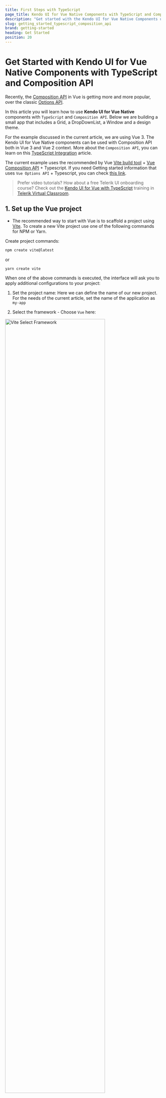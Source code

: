 ```yaml
---
title: First Steps with TypeScript
page_title: Kendo UI for Vue Native Components with TypeScript and Composition API Introduction - Kendo UI for Vue Docs & Demos
description: "Get started with the Kendo UI for Vue Native Components using Typescript, Vite and Composition API."
slug: getting_started_typescript_composition_api
brand: getting-started
heading: Get Started
position: 20
---
```


# Get Started with Kendo UI for Vue Native Components with TypeScript and Composition API

Recently, the [Composition API](https://vuejs.org/guide/introduction.html#composition-api) in Vue is getting more and more popular, over the classic [Options API](https://vuejs.org/guide/introduction.html#options-api). 

In this article you will learn how to use **Kendo UI for Vue Native** components with `TypeScript` and `Composition API`. Below we are building a small app that includes a Grid, a DropDownList, a Window and a design theme.

For the example discussed in the current article, we are using Vue 3. The Kendo UI for Vue Native components can be used with Composition API both in Vue 3 and Vue 2 context. More about the `Composition API`, you can learn on this [TypeScript Integration](slug:overview_typescript_integation) article. 

The current example uses the recommended by Vue [Vite build tool](https://vitejs.dev/) + [Vue Composition API](https://vuejs.org/guide/introduction.html#composition-api) + Typescript. If you need Getting started information that uses `Vue Options API` + Typescript, you can check [this link](slug:getting_started_typescript_options_api).

> Prefer video tutorials? How about a free Telerik UI onboarding course? Check out the [Kendo UI for Vue with TypeScript](https://learn.telerik.com/learn/course/internal/view/elearning/45/kendo-ui-for-vue-with-typescript) training in [Telerik Virtual Classroom](https://learn.telerik.com/learn).

## 1. Set up the Vue project
* The recommended way to start with Vue is to scaffold a project using [Vite](https://vuejs.org/guide/scaling-up/tooling.html#vite). To create a new Vite project use one of the following commands for NPM or Yarn.

Create project commands:

```sh
npm create vite@latest
```
or
```sh
yarn create vite
```

When one of the above commands is executed, the interface will ask you to apply additional configurations to your project:
1. Set the project name: 
Here we can define the name of our new project. For the needs of the current article, set the name of the application as `my-app`

2. Select the framework - Choose `Vue` here:
<img src="./images/vite-select-framework.png" alt="Vite Select Framework" style="width: 80%" />

3. Select the framework variant - Choose `Typescript` to build a Vite project with Vue and Typescript.
<img src="./images/vite-select-framework-variant-typescript.png" alt="Vite Select Framework Variant" style="width: 80%" />

When you are ready with the above steps, to run the newly created project do the following commands:
```
  cd my-app
  npm install
  npm run dev
```

## 2. Prepare the Generated Project

> By default, the Vite scaffolding generates a template for Vue project that uses the [Composition API](https://vuejs.org/guide/introduction.html#composition-api) available in the framework. If you use the [Vue Options API](https://vuejs.org/guide/introduction.html#options-api),a getting started article with it + Typescript can be found on [this link](slug:getting_started_typescript_options_api). 

Before you start playing with Kendo UI for Vue, let’s clean up the sample app a bit. Here is a list of suggested edits:
* In the `src/components` folder, delete the `HelloWorld.vue` file
* In the src/App.vue file:
	* Remove the import of the HelloWorld component

	```js
	import HelloWorld from './components/HelloWorld.vue'
	```
	* Remove the following code from the template definition:

	```html
  <div>
    <a href="https://vitejs.dev" target="_blank">
      <img src="/vite.svg" class="logo" alt="Vite logo" />
    </a>
    <a href="https://vuejs.org/" target="_blank">
      <img src="./assets/vue.svg" class="logo vue" alt="Vue logo" />
    </a>
  </div>
  <HelloWorld msg="Vite + Vue" />
	```

  * Remove the following CSS styles
  ```css
  .logo {
    height: 6em;
    padding: 1.5em;
    will-change: filter;
  }
  .logo:hover {
    filter: drop-shadow(0 0 2em #646cffaa);
  }
  .logo.vue:hover {
    filter: drop-shadow(0 0 2em #42b883aa);
  }
  ``` 

Now, when we are ready with the blank Vue project, we can continue the development of our sample application. 

## 3. Add Application Data

Add dummy data needed by the components. Create folder `appdata` in the `src` folder. Add the following files to the `appdata` folder.

* Add a `src/appdata/categories.ts` file and copy the content from [this GitHub file](https://github.com/telerik/kendo-vue/blob/master/getting-started-typescript-composition-api/src/appdata/categories.ts).
* Add a `src/appdata/products.ts` file and copy the content from [this GitHub file](https://github.com/telerik/kendo-vue/blob/master/getting-started-typescript-composition-api/src/appdata/products.ts).

## 4. Import Kendo UI for Vue components

Kendo UI for Vue is distributed as multiple NPM packages, scoped to `@progress`. For example, the name of the `Grid` package is `@progress/kendo-vue-grid`.

Kendo UI for Vue is a rich suite of many modular components. For our dashboard example, we’ll use three of these components: The Grid, the DropDownList and the Window.

Let’s add the mentioned components’ packages and their dependencies:
```sh
npm install --save @progress/kendo-vue-grid @progress/kendo-data-query @progress/kendo-vue-inputs @progress/kendo-vue-intl @progress/kendo-vue-dropdowns @progress/kendo-vue-dateinputs @progress/kendo-drawing @progress/kendo-vue-data-tools @progress/kendo-vue-animation @progress/kendo-licensing @progress/kendo-svg-icons @progress/kendo-vue-indicators
```
or
```sh
yarn add @progress/kendo-vue-grid @progress/kendo-data-query @progress/kendo-vue-inputs @progress/kendo-vue-intl @progress/kendo-vue-dropdowns @progress/kendo-vue-dateinputs @progress/kendo-drawing @progress/kendo-vue-data-tools @progress/kendo-vue-animation @progress/kendo-licensing @progress/kendo-svg-icons @progress/kendo-vue-indicators
```
With the above, we not only add the packages of the `Grid` and `DropDownList` but also add another important package – `kendo-data-query`. It contains useful functions for client-side data operations.

To install the Window component run the following:
```sh
npm install --save @progress/kendo-vue-dialogs @progress/kendo-licensing @progress/kendo-svg-icons
```
or
```sh
yarn add @progress/kendo-vue-dialogs @progress/kendo-licensing @progress/kendo-svg-icons
```
## 5. Import the Kendo UI for Vue CSS styles

Kendo UI for Vue includes four gorgeous themes, which are all available as separate NPM packages. The available theme packages are [@progress/kendo-theme-default](https://www.npmjs.com/package/@progress/kendo-theme-default), [@progress/kendo-theme-bootstrap](https://www.npmjs.com/package/@progress/kendo-theme-bootstrap), [@progress/kendo-theme-material](https://www.npmjs.com/package/@progress/kendo-theme-material) and [@progress/kendo-theme-fluent](https://www.npmjs.com/package/@progress/kendo-theme-fluent).

Let’s take the Default theme and install it just like we did with the component packages:
```sh
npm install --save @progress/kendo-theme-default
```
or

```sh
yarn add --save @progress/kendo-theme-default
```

Import the CSS files from the package in the `src/main.ts` file. If needed, any additional custom styles can be added in the `<styles>` tag of the `src/App.vue` file.

Here is what we should add:
```js
import '@progress/kendo-theme-default/dist/all.css';
```

## 6. Add a Kendo UI for Vue DropDownList
Now that you have everything set up and ready to go, let’s begin using the Kendo UI for Vue components, starting with the [DropDownList](slug:overview_dropdownlist) component.
Before we continue, the first thing we should do is to import the already installed DropDownList component into the `src/App.vue` file and the `appdata/categories.ts` file using the following code:
```js
import { DropDownList } from '@progress/kendo-vue-dropdowns';
import { categories } from './appdata/categories';
```
Add the DropDownList component with the following code:
```js
export default defineComponent({
  components: {
    'dropdownlist': DropDownList,
  },
//..............
```

After importing the component, use the code below to bind a DropDownList to a list of categories.
```html
<dropdownlist
    :data-items="categories"
    :data-item-key="'CategoryID'"
    :text-field="'CategoryName'"
    >
</dropdownlist>
```
The data-items property of the DropDownList points to an array of objects or primitive values. In this case, you’re using an array of objects, and therefore specify both `data-item-key` and `text-field` properties.

You can also use the `default-item` property to display a hint for the users when no item is selected. The default item should have a field that matches the `text-field` name.

To show a little more of the DropDownList in action, update the `src/App.vue` file to use the below code.
```html
<template>
  <div id="app">
    <h1>Hello Kendo UI for Vue!</h1>
    <p>
      <dropdownlist
        :data-items="categories"
        :data-item-key="'CategoryID'"
        :text-field="'CategoryName'"
        :default-item="defaultItems"
        @change="handleDropDownChange"
      ></dropdownlist>&nbsp; Selected category ID:
      <strong>{{ dropdownlistCategory }}</strong>
    </p>
  </div>
</template>

<script lang="ts">
import { ref, defineComponent } from 'vue';
import { categoriesData } from './appdata/categories';
import { DropDownList, DropDownListChangeEvent } from '@progress/kendo-vue-dropdowns';

export default defineComponent({
  components: {
    dropdownlist: DropDownList,
  },
  setup() {
    const categories = categoriesData;
    const defaultItems = { CategoryID: null, CategoryName: "Product categories" };
    const dropdownlistCategory = ref(null);
    const handleDropDownChange = (e: DropDownListChangeEvent) => {
      dropdownlistCategory.value = e.target.value.CategoryID;
    };

    return {
      categories, defaultItems, handleDropDownChange, dropdownlistCategory
    }
  }

})
</script>
```
The above code additionally renders the ID of the selected category next to the `DropDownList`. You do this by defining a `dropdownlistCategory` field in the data options and implementing an [onChange](slug:api_dropdowns_dropdownlistchangeevent) handler to set it.

> In the definition on the `handleDropDownChange` method, you will see the `DropDownListChangeEvent` type defined for the event handler. This type should be defined when we work with TypeScript. The type is exported in the `@progress/kendo-vue-dropdowns` package and to use it we have to update the import definition as follows:
```html
import { DropDownList, DropDownListChangeEvent } from '@progress/kendo-vue-dropdowns';
```
> With the things added above, you can already test the Native DropDownList component. If you need a basic test of the `Kendo UI for Vue Native` suite, you can stop here or continue further with the more complex scenario where the [Grid](slug:overview_grid) and [Window](slug:overview_window) components are used.  

## 7. Add a Kendo UI for Vue Data Grid

Now that you’ve seen what a basic Kendo UI for Vue component looks like, let’s next implement something more complex with the Kendo UI for Vue Data Grid.

The [Kendo UI for Vue Data Grid](slug:overview_grid) provides 100+ ready-to-use features, covering everything from paging, sorting, filtering, editing and grouping, to row and column virtualization and Excel export.
In this section you’ll try out several of these features, but let’s start by seeing a simple Grid in action.

Import the `Grid` component, the `process` package and the products.ts file to the `src/App.vue file`.

```js
import { products } from './appdata/products';
import { process } from '@progress/kendo-data-query';
import { Grid } from '@progress/kendo-vue-grid';
```

Add the code below to create a Grid bound to your list of products. Add it right after the `<p>` that contains the DropDownList in the template inside the `src/App.vue` file.

```html
<grid
  :data-items="products"
  :columns="columns"
></grid>
```

Define the Grid component with the following code:
```js
import { defineComponent } from 'vue';
  components: {
    'dropdownlist': DropDownList,
    'grid': Grid,
  },
//..............
```

In the data options add the following lines:

```js
setup() {
    //..............
    const products = productsData;
    const columns = [
      { field: 'ProductName', title: 'Product Name' },
      { field: 'UnitPrice', title: 'Price' },
      { field: 'UnitsInStock', title: 'Units in Stock' },
      { field: 'Discontinued' }
    ] as GridColumnProps[];

    return {
      products, columns, ........
    }
}
```

> The above code uses the `GridColumnProps` type. This type should be defined when we work with TypeScript. The type is exported in the `@progress/kendo-vue-grid` package and to use it we have to update the import definition as follows:
```html
import { Grid, GridColumnProps } from '@progress/kendo-vue-grid';
```
More details about the **GridColumnProps** you can find on [its API page](slug:api_grid_gridcolumnprops).

When your browser refreshes, you’ll see your first Grid build with TypeScript! Pretty simple, but not quite real-world yet.

To fill out this example, let’s use the Grid APIs to add the list of features below. Read through the features, and then grab the updated App.vue code (below) to try the updated Grid for yourself.
* Add a height style to the Grid to activate [scrolling](slug:scrollmmodes_grid).
* Add user-friendly [column titles](slug:api_grid_gridcolumnprops#toc-title).
* [Format](slug:api_grid_gridcolumnprops#toc-format) the numbers in the Price column.
* Enable [paging](slug:paging_grid) and [sorting](slug:sorting_grid). This will require a few additions to the application code, explained below.
* Display the boolean values in the Discontinued column as checkboxes. For this purpose, we will [customize the table cell rendering](slug:custom_cells_grid) via the [cell property](slug:api_grid_gridcolumnprops#toc-cell) and a custom component.

Here is how we can implement the above functionality:
* Enable each data operation separately in the Grid declaration ( `:pageable="pageable"` and `:sortable="sortable"`). Add the following properties in the data option.

```js
setup() {
    //..............
    const pageable = ref(true);
    const sortable = ref(true);
    //..............

    return {
      pageable, sortable, ........
    }
}
```
* Configure data operation settings and the initial state of the Grid data. For example:
	* The initial [skip](slug:api_grid_gridprops#toc-skip) will be the first one.
	* The page [size (take)](slug:api_grid_gridprops#toc-take) will be 10.
	* The Grid will be [initially sorted](slug:api_grid_gridprops#toc-sort) by Product Name.
	* We will save all these settings in data properties and add them to the Grid using the below code:
```js
setup() {
    //..............
    const skip = ref<number | undefined>(0);
    const take = ref<number | undefined>(10);
    const sort = ref<SortDescriptor[] | undefined>([
      { field: "ProductName", dir: "asc" }
    ]);
    //..............

    return {
      skip, take, sort, ........
    }
}
```
> The above code uses the `SortDescriptor` type. This type should be defined when we work with TypeScript. The type is exported in the `@progress/kendo-data-query` package and to use it we have to update the import definition as follows:
```html
import { SortDescriptor } from '@progress/kendo-data-query';
```
More details about the **SortDescriptor** you can find on [its API page](slug:api_kendo-data-query_sortdescriptor).

* To display the correct Grid data, we will bind the Grid to the output of a function, rather than the `products` array directly. We will use the imported `process` function, which is part of the [kendo-data-query package](https://www.npmjs.com/package/@progress/kendo-data-query). The result of the function will be stored in the `dataResult` data property.
* Define a `dataStateChange` handler. It does two things:
	* Update the state of the `take`, `skip`, `filter` and `sort` data properties after each user interaction via the `createAppState` function.
	* After the data properties are updated, the second thing that the function does is to get a result from the `process` function and set it to the `dataResult` property. This will cause the Grid to refresh and display the expected data. To display the applied data changes, we have to change the `data-items` property of the Grid to `:data-items="dataResult"`.
* Define a template for the Discontinued field of the Grid. Add the following inside the grid tag in the template section of the `src/App.vue` file

```html
<template v-slot:discontinuedTemplate="{ props }">
	<td colspan="1">
		<input type="checkbox" :checked = props.dataItem.Discontinued disabled="disabled" />
	</td>
</template>
```

Edit the columns data property by adding the cell property for the Discontinued cell

```js
const columns = [
  { field: 'ProductName', title: 'Product Name' },
  { field: 'UnitPrice', title: 'Price' },
  { field: 'UnitsInStock', title: 'Units in Stock' },
  { field: 'Discontinued', cell: 'discontinuedTemplate' }
] as GridColumnProps[];
```

* Finally, we will add Grid [filtering](slug:filtering_grid) via the DropDownList. To do that, we will use the existing `handleDropDownChang`e function and add a filter descriptor to `gridDataState`. We also need to reset the page index (skip) to zero, as the number of data items and pages will decrease.

To try all discussed above features, copy the below code and paste it in the App.vue file of your project.
```html
<template>
  <div id="app">
    <h1>Hello Kendo UI for Vue!</h1>
    <p>
      <dropdownlist
        :data-items="categories"
        :data-item-key="'CategoryID'"
        :text-field="'CategoryName'"
        :default-item="defaultItems"
        @change="handleDropDownChange"
        @rowclick="rowClick"
      ></dropdownlist>&nbsp; Selected category ID:
      <strong>{{ dropdownlistCategory }}</strong>
    </p>

    <grid
      :data-items="dataResult"
      :pageable="pageable"
      :sortable="sortable"
      :sort="sort"
      :take="take"
      :skip="skip"
      :columns="columns"
      @datastatechange="dataStateChange"
      @rowclick="rowClick"
      :style="{ height: '400px' }"
    >
      <template v-slot:discontinuedTemplate="{ props }">
        <td :colspan="1">
          <input type="checkbox" :checked="props.dataItem.Discontinued" disabled="disabled" />
        </td>
      </template>
    </grid>

    <window v-if="windowVisible" :title="'Product Details'" @close="closeWindow" :height="250">
      <dl :style="{ 'text-align': 'left' }">
        <dt>Product Name</dt>
        <dd>{{ gridClickedRow.ProductName }}</dd>
        <dt>Product ID</dt>
        <dd>{{ gridClickedRow.ProductID }}</dd>
        <dt>Quantity per Unit</dt>
        <dd>{{ gridClickedRow.QuantityPerUnit }}</dd>
      </dl>
    </window>
  </div>
</template>

<script lang="ts">
import { ref, onMounted, defineComponent } from 'vue';
import { productsData } from './appdata/products';
import { categoriesData } from './appdata/categories';
import { process, DataResult, State, CompositeFilterDescriptor, SortDescriptor } from '@progress/kendo-data-query';
import { Grid, GridDataStateChangeEvent, GridRowClickEvent, GridColumnProps } from '@progress/kendo-vue-grid';
import { DropDownList, DropDownListChangeEvent } from '@progress/kendo-vue-dropdowns';

export default defineComponent({
  components: {
    dropdownlist: DropDownList,
    grid: Grid,
  },
  setup() {
    onMounted(() => {
      const dataState: State = {
        skip: skip.value,
        take: take.value,
        sort: sort.value,
      };
      dataResult.value = process(products, dataState);
    });

    const categories = categoriesData;
    const products = productsData;
    const defaultItems = { CategoryID: null, CategoryName: "Product categories" };
    const dropdownlistCategory = ref(null);
    const pageable = ref(true);
    const sortable = ref(true);
    const skip = ref<number | undefined>(0);
    const take = ref<number | undefined>(10);
    const sort = ref<SortDescriptor[] | undefined>([
      { field: "ProductName", dir: "asc" }
    ]);

    const filter = ref<CompositeFilterDescriptor>({logic: "and", filters: []});

    const columns = [
      { field: 'ProductName', title: 'Product Name' },
      { field: 'UnitPrice', title: 'Price' },
      { field: 'UnitsInStock', title: 'Units in Stock' },
      { field: 'Discontinued', cell: 'discontinuedTemplate' }
    ] as GridColumnProps[];

    const dataResult = ref<DataResult>({ data: [] as any, total: 0 });

    const handleDropDownChange = (e: DropDownListChangeEvent) => {
      dropdownlistCategory.value = e.target.value.CategoryID;
      if (e.target.value.CategoryID !== null) {
        filter.value = {
          logic: 'and',
          filters: [{ field: 'CategoryID', operator: 'eq', value: e.target.value.CategoryID }]
        }
        skip.value = 0
      } else {
        filter.value = {} as CompositeFilterDescriptor
        skip.value = 0
      };

      const event: GridDataStateChangeEvent = {
        data: {
          skip: skip.value,
          take: take.value,
          sort: sort.value,
          filter: filter.value
        }
      };
      dataStateChange(event);
    };

    const createAppState = (dataState: State) => {
      take.value = dataState.take;
      skip.value = dataState.skip;
      sort.value = dataState.sort;
    };

    const dataStateChange = (event: GridDataStateChangeEvent) => {
      createAppState(event.data);
      if (event.data.filter !== undefined && event.data.filter.logic) {
        dataResult.value = process(products, {
          skip: event.data.skip,
          take: event.data.take,
          sort: event.data.sort,
          filter: event.data.filter
        });
      } else {
        dataResult.value = process(products, {
          skip: event.data.skip,
          take: event.data.take,
          sort: event.data.sort,
        });
      }
    };

    return {
      dropdownlistCategory, categories, defaultItems,
      pageable, sortable, dataResult, columns,
      sort, take, skip, 
      dataStateChange, handleDropDownChange
    }
  }

})
</script>
```

> Above you will see the usage of the `GridDataStateChangeEvent`, `DataResult`, `State` and `CompositeFilterDescriptor` types. Each of these types is defined in different Kendo UI packages. Here are the import definitions that we need to use the discussed types:
```html
import { process, DataResult, State, CompositeFilterDescriptor, SortDescriptor } from '@progress/kendo-data-query';
import { Grid, GridDataStateChangeEvent, GridColumnProps } from '@progress/kendo-vue-grid';
```
More details about the different types you can find on the [Data Query API page](slug:api_kendo-data-query) and [this GridDataStateChangeEvent API](slug:api_grid_griddatastatechangeevent) documentation.

In this section you were able to add a robust grid to your application—complete with paging, filtering, and sorting. Not a bad accomplishment for a few minutes' worth of work!
Feel free to explore the [Kendo UI for Vue Data Grid documentation page](slug:overview_grid) to get a sense of just how many things the Grid can do.

## 8. Add a Kendo UI for Vue Window
The `products` array contains some fields which are not displayed in the Grid. In this section, you’ll use the Kendo UI for Vue Window to display those additional product details when users select a Grid row.

Here are the required steps.
First import the Window component:

```js
import { Window } from '@progress/kendo-vue-dialogs';

export default {
  components: {
    //..............
    'window': Window
  },
  //..............
```

Next, define new `windowVisible` and `gridClickedRow` data properties.
```js
setup() {
    //..............
    const gridClickedRow = ref({});
    const windowVisible = ref(false);
    //..............

    return {
      gridClickedRow, windowVisible ........
    }
}
```
Next, add a [row click handler](slug:api_grid_gridprops#toc-rowclick) to the Grid.
```html
<grid @rowclick="rowClick">
    //..............
</grid>
```
After that, add the `rowClick` function below, which will set the `windowVisible` flag to true, and assign the data item of the clicked row to the gridClickedRow property. You’ll use the data item values to render the Window's content.
```js
setup() {
    //..............
    const rowClick = (event: GridRowClickEvent) => {
      windowVisible.value = true;
      gridClickedRow.value = event.dataItem;
    };
    //..............

    return {
      rowClick, ........
    }
}
```
Next, add the following Window declaration. (Add it immediately after the Grid's definition in the template.) Notice how the Window will be rendered only if the `windowVisible` flag value is true.
```html
<window v-if="windowVisible" :title="'Product Details'" @close="closeWindow" :height="250">
  <dl style="{textAlign:left}">
    <dt>Product Name</dt>
    <dd>{{gridClickedRow.ProductName}}</dd>
    <dt>Product ID</dt>
    <dd>{{gridClickedRow.ProductID}}</dd>
    <dt>Quantity per Unit</dt>
    <dd>{{gridClickedRow.QuantityPerUnit}}</dd>
  </dl>
</window>
```
Finally, add the following Window [close handler](slug:api_dialogs_windowprops#toc-close), which will set the `windowVisible` flag to false when the user closes the Window.

```js
setup() {
    //..............
    const closeWindow = () => {
      windowVisible.value = false;
    }
    //..............

    return {
      closeWindow, ........
    }
}
```
With this code in place, try tapping on a row in the Grid. You should see a custom Window appear with additional product information.

Once again, note how simple this functionality was to implement. With Kendo UI for Vue, you get a collection of Vue components that are easy to drop in and solve hard problems—in this case, building a customizable cross-browser-friendly Window. That’s the power of Kendo UI for Vue!

You can learn more about the `Window component` and what it can do on the [Kendo UI for Vue Window documentation page](slug:overview_window).

## 9. Activate Your Trial or Commercial License
Kendo UI for Vue is a professionally developed library distributed under a [commercial license](https://www.telerik.com/purchase/license-agreement/kendo-ui). Starting from [version 2.0.0](https://www.telerik.com/kendo-vue-ui/components/changelogs/ui-for-vue/), using any of the UI components from the Kendo UI for Vue library requires either a commercial license key or an active trial license key.

Follow the instructions on the Kendo UI for Vue [My License page](slug:my_license_vue) to activate your license.
## 10. Get the Complete Source Code
Your Kendo UI for Vue Getting Started application is complete! You can download and run the complete sample application from the [kendo-vue-examples GitHub repository](https://github.com/telerik/kendo-vue/tree/master/getting-started-typescript-composition-api). 

Alternatively, run, fork and [experiment with the application directly in StackBlitz](https://stackblitz.com/edit/vite-qpxlff?file=src%2Fmain.ts). 

This article shows just a glimpse of what you can create with Kendo UI for Vue with TypeScript and Composition API. We hope we’ve managed to get you excited about becoming more a productive Vue developer and building complex UI in a short time through our professional UI library. We’re in it for the long run, so dive in!"

## Additional Resources

The resources in this section will help you get the most out of Kendo UI for Vue.

### ThemeBuilder

To take full control over the appearance of the Kendo UI for Vue components, you can create your own styles by using [ThemeBuilder](slug:themebuilder).

ThemeBuilder is a web application that enables you to create new themes and customize existing ones. Every change that you make is visualized almost instantly. Once you are done styling the Vue components, you can export a zip file with the styles for your theme and use them in your Vue app.

### UI Kits for Figma

Kendo UI for Vue comes with [four UI Kits for Figma](slug:ui_kits_figma): Material, Bootstrap, Fluent, and Kendo UI Default. They provide the designers of your application with a building block that matches the UI components available in the Kendo UI for Vue suite. Having matching building blocks guarantees the smooth implementation of the design.

### VSCode Extension

To help you create projects even faster we have introduced [the Kendo UI VS Code Template Wizard](https://marketplace.visualstudio.com/items?itemName=KendoUI.kendotemplatewizard). To learn more about this awesome extension please check [Introducing the Kendo UI Template Wizard for Visual Studio Code](https://www.telerik.com/blogs/kendo-ui-template-wizard-for-visual-studio-code).

### Kendo UI for Vue and TypeScript

For more specifics about the usage of the Kendo UI for Vue Native components, you can check the [Kendo UI for Vue TypeScript Integration Overview](slug:overview_typescript_integation) article. 
